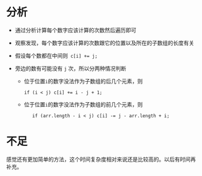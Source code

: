 # 分析

- 通过分析计算每个数字应该计算的次数然后遍历即可

- 观察发现，每个数字应该计算的次数跟它的位置以及所在的子数组的长度有关

- 假设每个数都在中间则` c[i] += j;`

- 旁边的数有可能没有 `j` 次，所以分两种情况判断

  - 位于位置`i`的数字没法作为子数组的后几个元素，则

    `if (i < j) c[i] += i - j + 1;`

  - 位于位置`i`的数字没法作为子数组的前几个元素，则

    `   if (arr.length - i < j) c[i] -= j - arr.length + i;`

# 不足

感觉还有更加简单的方法，这个时间复杂度相对来说还是比较高的。以后有时间再补充。